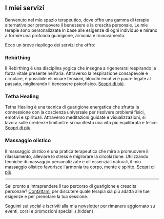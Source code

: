 ## I miei servizi

Benvenuto nel mio spazio terapeutico, dove offro una gamma di terapie alternative per promuovere il benessere e la crescita personale. Le mie terapie sono personalizzate in base alle esigenze di ogni individuo e mirano a fornire una profonda guarigione, armonia e rinnovamento.

Ecco un breve riepilogo dei servizi che offro:

### Rebirthing

Il Rebirthing è una disciplina yogica che insegna a rigenerarsi respirando la forza vitale presente nell'aria. Attraverso la respirazione consapevole e circolare, è possibile eliminare tensioni, blocchi emotivi e paure legate al passato, migliorando il benessere psicofisico. [Scopri di più](/servizi/rebirthing).

### Tetha Healing

Tetha Healing è una tecnica di guarigione energetica che sfrutta la connessione con la coscienza universale per risolvere problemi fisici, emotivi e spirituali. Attraverso meditazioni guidate e visualizzazioni, si lavora sulle credenze limitanti e si manifesta una vita più equilibrata e felice. [Scopri di più](/servizi/tetha-healing).

### Massaggio olistico

Il massaggio olistico è una pratica terapeutica che mira a promuovere il rilassamento, alleviare lo stress e migliorare la circolazione. Utilizzando tecniche di massaggio personalizzate e oli essenziali naturali, il mio massaggio olistico favorisce l'armonia tra corpo, mente e spirito. [Scopri di più](/servizi/massaggio-olistico).

---

Sei pronto a intraprendere il tuo percorso di guarigione e crescita personale? [Contattami](/contatto) per discutere quale terapia sia più adatta alle tue esigenze e per prenotare la tua sessione.

Seguimi sui [social](link-social) e iscriviti alla mia [newsletter](link-iscrizione) per rimanere aggiornato su eventi, corsi e promozioni speciali.{.hidden}
